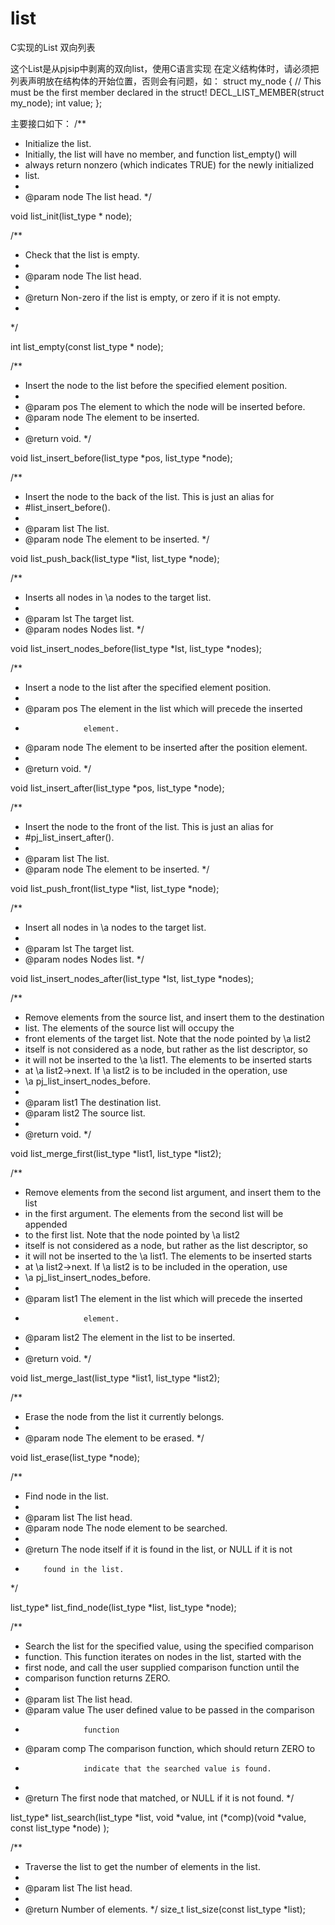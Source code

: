 # list
C实现的List 双向列表

这个List是从pjsip中剥离的双向list，使用C语言实现
在定义结构体时，请必须把列表声明放在结构体的开始位置，否则会有问题，如：
struct my_node
{
    // This must be the first member declared in the struct!
    DECL_LIST_MEMBER(struct my_node);
    int value;
};


主要接口如下：
/**
 * Initialize the list.
 * Initially, the list will have no member, and function list_empty() will
 * always return nonzero (which indicates TRUE) for the newly initialized 
 * list.
 *
 * @param node The list head.
 */
 
void list_init(list_type * node);


/**
 * Check that the list is empty.
 *
 * @param node  The list head.
 *
 * @return Non-zero if the list is empty, or zero if it is not empty.
 *
 */
 
int list_empty(const list_type * node);


/**
 * Insert the node to the list before the specified element position.
 *
 * @param pos   The element to which the node will be inserted before. 
 * @param node  The element to be inserted.
 *
 * @return void.
 */
 
void  list_insert_before(list_type *pos, list_type *node);


/**
 * Insert the node to the back of the list. This is just an alias for
 * #list_insert_before().
 *
 * @param list  The list. 
 * @param node  The element to be inserted.
 */
 
void list_push_back(list_type *list, list_type *node);


/**
 * Inserts all nodes in \a nodes to the target list.
 *
 * @param lst       The target list.
 * @param nodes     Nodes list.
 */
 
void list_insert_nodes_before(list_type *lst,
                                           list_type *nodes);

/**
 * Insert a node to the list after the specified element position.
 *
 * @param pos       The element in the list which will precede the inserted 
 *                  element.
 * @param node      The element to be inserted after the position element.
 *
 * @return void.
 */
 
void list_insert_after(list_type *pos, list_type *node);


/**
 * Insert the node to the front of the list. This is just an alias for
 * #pj_list_insert_after().
 *
 * @param list  The list. 
 * @param node  The element to be inserted.
 */
 
void list_push_front(list_type *list, list_type *node);


/**
 * Insert all nodes in \a nodes to the target list.
 *
 * @param lst       The target list.
 * @param nodes     Nodes list.
 */
 
void list_insert_nodes_after(list_type *lst,
                                          list_type *nodes);


/**
 * Remove elements from the source list, and insert them to the destination
 * list. The elements of the source list will occupy the
 * front elements of the target list. Note that the node pointed by \a list2
 * itself is not considered as a node, but rather as the list descriptor, so
 * it will not be inserted to the \a list1. The elements to be inserted starts
 * at \a list2->next. If \a list2 is to be included in the operation, use
 * \a pj_list_insert_nodes_before.
 *
 * @param list1 The destination list.
 * @param list2 The source list.
 *
 * @return void.
 */
 
void list_merge_first(list_type *list1, list_type *list2);


/**
 * Remove elements from the second list argument, and insert them to the list 
 * in the first argument. The elements from the second list will be appended
 * to the first list. Note that the node pointed by \a list2
 * itself is not considered as a node, but rather as the list descriptor, so
 * it will not be inserted to the \a list1. The elements to be inserted starts
 * at \a list2->next. If \a list2 is to be included in the operation, use
 * \a pj_list_insert_nodes_before.
 *
 * @param list1     The element in the list which will precede the inserted 
 *                  element.
 * @param list2     The element in the list to be inserted.
 *
 * @return void.
 */
 
void list_merge_last(list_type *list1, list_type *list2);


/**
 * Erase the node from the list it currently belongs.
 *
 * @param node      The element to be erased.
 */
 
void list_erase(list_type *node);


/**
 * Find node in the list.
 *
 * @param list      The list head.
 * @param node      The node element to be searched.
 *
 * @return The node itself if it is found in the list, or NULL if it is not 
 *         found in the list.
 */
 
list_type* list_find_node(list_type *list, 
                                          list_type *node);


/**
 * Search the list for the specified value, using the specified comparison
 * function. This function iterates on nodes in the list, started with the
 * first node, and call the user supplied comparison function until the
 * comparison function returns ZERO.
 *
 * @param list      The list head.
 * @param value     The user defined value to be passed in the comparison 
 *                  function
 * @param comp      The comparison function, which should return ZERO to 
 *                  indicate that the searched value is found.
 *
 * @return The first node that matched, or NULL if it is not found.
 */
 
list_type* list_search(list_type *list, void *value,
                                       int (*comp)(void *value, 
                                                   const list_type *node)
                                       );


/**
 * Traverse the list to get the number of elements in the list.
 *
 * @param list      The list head.
 *
 * @return          Number of elements.
 */
size_t list_size(const list_type *list);
